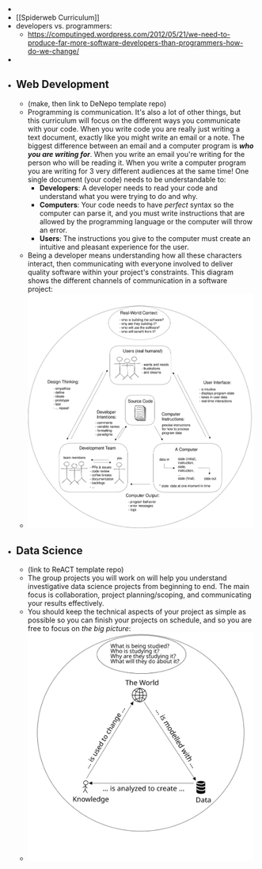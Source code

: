 -
- [[Spiderweb Curriculum]]
- developers vs. programmers:
	- https://computinged.wordpress.com/2012/05/21/we-need-to-produce-far-more-software-developers-than-programmers-how-do-we-change/
-
- ## Web Development
	- (make, then link to DeNepo template repo)
	- Programming is communication. It's also a lot of other things, but this curriculum will focus on the different ways you communicate with your code.
	  When you write code you are really just writing a text document, exactly like you might write an email or a note. The biggest difference between an email and a computer program is ***who you are writing for***.
	  When you write an email you're writing for the person who will be reading it. When you write a computer program you are writing for 3 very different audiences at the same time! One single document (your code) needs to be understandable to:
		- **Developers**: A developer needs to read your code and understand what you were trying to do and why.
		- **Computers**: Your code needs to have *_perfect_* syntax so the computer can parse it, and you must write instructions that are allowed by the programming language or the computer will throw an error.
		- **Users**: The instructions you give to the computer must create an intuitive and pleasant experience for the user.
	- Being a developer means understanding how all these characters interact, then communicating with everyone involved to deliver quality software within your project's constraints. This diagram shows the different channels of communication in a software project:
	- ![rhetorical-situation.svg](../assets/rhetorical-situation_1676716515416_0.svg)
- ## Data Science
	- (link to ReACT template repo)
	- The group projects you will work on will help you understand investigative data science projects from beginning to end. The main focus is collaboration, project planning/scoping, and communicating your results effectively.
	- You should keep the technical aspects of your project as simple as possible so you can finish your projects on schedule, and so you are free to focus on _the big picture_:
	- ![the-big-picture.svg](../assets/the-big-picture_1676716610349_0.svg)